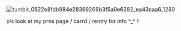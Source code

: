 ![tumblr_0522e8fdb884e28369266b3f5a0e6282_ea43caa6_1280](https://github.com/user-attachments/assets/a2060b2c-e723-4bda-8533-f563ccdc6487)



pls look at my prns page / carrd / rentry for info ^_^ !!
